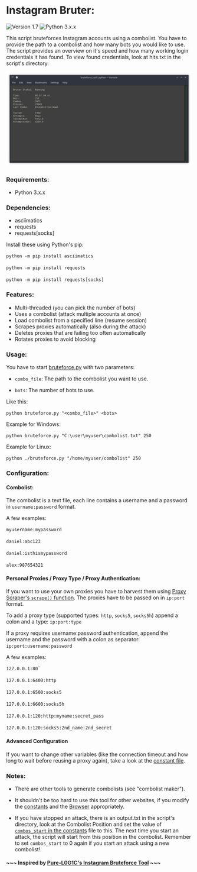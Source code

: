

# Instagram Bruter:

![Version 1.7](https://img.shields.io/badge/Version-v1.7-blue.svg) ![Python 3.x.x](https://img.shields.io/badge/Python-v3.x.x-yellow.svg)

This script bruteforces Instagram accounts using a combolist. You have to provide the path to a combolist and how many bots you would like to use. The script provides an overview on it's speed and how many working login credentials it has found. To view found credentials, look at hits.txt in the script's directory.

![Instagram Bruter example](https://github.com/Castorps/Instagram-Bruter/blob/master/images/example.png)


### Requirements:
  - Python 3.x.x


### Dependencies:
  - asciimatics
  - requests
  - requests[socks]
 
 Install these using Python's pip:
 
    python -m pip install asciimatics

    python -m pip install requests

    python -m pip install requests[socks]


### Features:
  - Multi-threaded (you can pick the number of bots)
  - Uses a combolist (attack multiple accounts at once)
  - Load combolist from a specified line (resume session)
  - Scrapes proxies automatically (also during the attack)
  - Deletes proxies that are failing too often automatically
  - Rotates proxies to avoid blocking
  
  
### Usage:

You have to start [bruteforce.py](https://github.com/Castorps/Instagram-Bruter/blob/master/bruteforce.py) with two parameters:

  - `combo_file`: The path to the combolist you want to use.

  - `bots`: The number of bots to use.
    
Like this:

    python bruteforce.py "<combo_file>" <bots>


Example for Windows:

    python bruteforce.py "C:\user\myuser\combolist.txt" 250


Example for Linux:

    python ./bruteforce.py "/home/myuser/combolist" 250


### Configuration:
#### Combolist:
The combolist is a text file, each line contains a username and a password in `username:password` format.

A few examples:

    myusername:mypassword

    daniel:abc123

    daniel:isthismypassword

    alex:987654321


#### Personal Proxies / Proxy Type / Proxy Authentication:
If you want to use your own proxies you have to harvest them using [Proxy Scraper's `scrape()` function](https://github.com/Castorps/Instagram-Bruter/blob/aebf33ea970156b6441c1eb321b839565d463116/module/proxy_scraper.py#L34). The proxies have to be passed on in `ip:port` format.

To add a proxy type (supported types: `http`, `socks5`, `socks5h`) append a colon and a type: `ip:port:type`

If a proxy requires username:password authentication, append the username and the password with a colon as separator: `ip:port:username:password`

A few examples:

    127.0.0.1:80`
  
    127.0.0.1:6400:http
  
    127.0.0.1:6500:socks5
  
    127.0.0.1:6600:socks5h
  
    127.0.0.1:120:http:myname:secret_pass
  
    127.0.0.1:120:socks5:2nd_name:2nd_secret


#### Advanced Configuration
If you want to change other variables (like the connection timeout and how long to wait before reusing a proxy again), take a look at the [constant file](https://github.com/Castorps/Instagram-Bruter/blob/master/module/const.py).


### Notes:
  - There are other tools to generate combolists (see "combolist maker").
  
  - It shouldn't be too hard to use this tool for other websites, if you modify the [constants](https://github.com/Castorps/Instagram-Bruter/blob/master/module/const.py) and the [Browser](https://github.com/Castorps/Instagram-Bruter/blob/master/module/browser.py) appropriately.
  
  - If you have stopped an attack, there is an output.txt in the script's directory, look at the Combolist Position and set the value of [`combos_start` in the constants](https://github.com/Castorps/Instagram-Bruter/blob/aebf33ea970156b6441c1eb321b839565d463116/module/const.py#L5) file to this. The next time you start an attack, the script will start from this position in the combolist. Remember to set `combos_start` to 0 again if you start an attack using a new combolist!


#### ~~~ Inspired by [Pure-L0G1C's Instagram Bruteforce Tool](https://github.com/Pure-L0G1C/Instagram) ~~~


